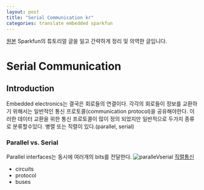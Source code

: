 ```yaml
---
layout: post
title: "Serial Communication kr"
categories: translate embedded sparkfun
---
```


[원본](https://learn.sparkfun.com/tutorials/serial-communication)
Sparkfun의 튜토리얼 글을 일고 간략하게 정리 및 의역한 글입니다.

# Serial Communication

## Introduction
Embedded electronics는 결국은 회로들의 연결이다. 각각의 회로들이 정보를 교환하기 위해서는 일반적인 통신 프로토콜(communication protocol)을 공유해야한다. 이러한 데이터 교환을 위한 통신 프로토콜이 많이 정의 되었지만 일반적으로 두가지 종류로 분류할수있다. 병렬 또는 직렬이 있다.(parallel, serial)

### Parallel vs. Serial
Parallel interfaces는 동시에 여러개의 bits를 전달한다. 
![paralleVserial](https://cdn.sparkfun.com/assets/c/a/c/3/a/50e1cca6ce395fbc27000000.png)
[직렬통신](http://mintnlatte.tistory.com/197)

* circuits
* protocol
* buses

